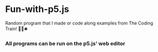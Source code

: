 # Fun-with-p5.js
Random program that I made or code along examples from The Coding Train! 🚂💨🛎

### All programs can be run on the p5.js' web editor
